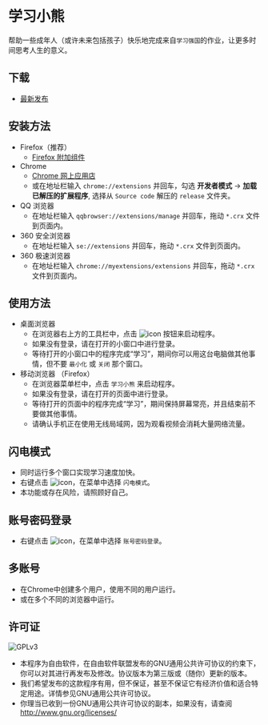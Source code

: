 # 学习小熊
帮助一些成年人（或许未来包括孩子）快乐地完成来自`学习强国`的作业，让更多时间思考人生的意义。

## 下载
* [最新发布](https://github.com/CN1984/LearningThePooh/releases)

## 安装方法
* Firefox（推荐）
  * [Firefox 附加组件](https://addons.mozilla.org/zh-CN/firefox/addon/%E5%AD%A6%E4%B9%A0%E5%B0%8F%E7%86%8A)
* Chrome
  * [Chrome 网上应用店](https://chrome.google.com/webstore/detail/idnlblbfphcnipfoonolpfgglnaeodml)
  * 或在地址栏输入 `chrome://extensions` 并回车，勾选 **开发者模式** -> **加载已解压的扩展程序**, 选择从 `Source code` 解压的 `release` 文件夹。
* QQ 浏览器
  * 在地址栏输入 `qqbrowser://extensions/manage` 并回车，拖动 `*.crx` 文件到页面内。
* 360 安全浏览器
  * 在地址栏输入 `se://extensions` 并回车，拖动 `*.crx` 文件到页面内。
* 360 极速浏览器
  * 在地址栏输入 `chrome://myextensions/extensions` 并回车，拖动 `*.crx` 文件到页面内。

## 使用方法
* 桌面浏览器
  * 在浏览器右上方的工具栏中，点击 ![icon](https://github.com/CN1984/LearningThePooh/raw/master/release/img/16.png) 按钮来启动程序。
  * 如果没有登录，请在打开的小窗口中进行登录。
  * 等待打开的小窗口中的程序完成“学习”，期间你可以用这台电脑做其他事情，但不要 `最小化` 或 `关闭` 那个窗口。
* 移动浏览器 （Firefox）
  * 在浏览器菜单栏中，点击 `学习小熊` 来启动程序。
  * 如果没有登录，请在打开的页面中进行登录。
  * 等待打开的页面中的程序完成“学习”，期间保持屏幕常亮，并且结束前不要做其他事情。
  * 请确认手机正在使用无线局域网，因为观看视频会消耗大量网络流量。

## 闪电模式
* 同时运行多个窗口实现学习速度加快。
* 右键点击 ![icon](https://github.com/CN1984/LearningThePooh/raw/master/release/img/16.png)，在菜单中选择 `闪电模式`。
* 本功能或存在风险，请照顾好自己。

## 账号密码登录
* 右键点击 ![icon](https://github.com/CN1984/LearningThePooh/raw/master/release/img/16.png)，在菜单中选择 `账号密码登录`。

## 多账号
* 在Chrome中创建多个用户，使用不同的用户运行。
* 或在多个不同的浏览器中运行。

## 许可证
![GPLv3](https://www.gnu.org/graphics/gplv3-with-text-136x68.png)
* 本程序为自由软件，在自由软件联盟发布的GNU通用公共许可协议的约束下，你可以对其进行再发布及修改。协议版本为第三版或（随你）更新的版本。
* 我们希望发布的这款程序有用，但不保证，甚至不保证它有经济价值和适合特定用途。详情参见GNU通用公共许可协议。
* 你理当已收到一份GNU通用公共许可协议的副本，如果没有，请查阅<http://www.gnu.org/licenses/>